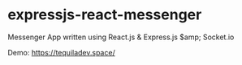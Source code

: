 # expressjs-react-messenger
Messenger App written using React.js &amp; Express.js $amp; Socket.io

Demo: https://tequiladev.space/
